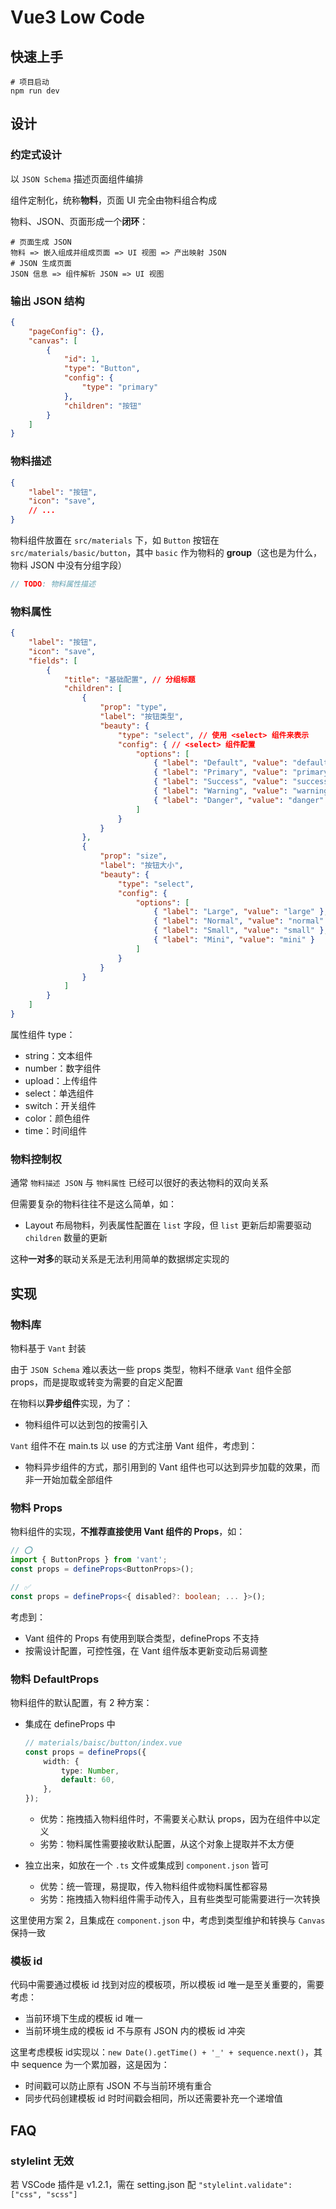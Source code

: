 # Vue3 Low Code

## 快速上手

```shell
# 项目启动
npm run dev
```

## 设计

### 约定式设计

以 `JSON Schema` 描述页面组件编排

组件定制化，统称**物料**，页面 UI 完全由物料组合构成

物料、JSON、页面形成一个**闭环**：

```shell
# 页面生成 JSON
物料 => 嵌入组成并组成页面 => UI 视图 => 产出映射 JSON
# JSON 生成页面
JSON 信息 => 组件解析 JSON => UI 视图 
```

### 输出 JSON 结构

```json
{
    "pageConfig": {},
    "canvas": [
        {
            "id": 1,
            "type": "Button",
            "config": {
                "type": "primary"
            },
            "children": "按钮"
        }
    ]
}
```

### 物料描述

```json
{
    "label": "按钮",
    "icon": "save",
    // ...
}
```

物料组件放置在 `src/materials` 下，如 `Button` 按钮在 `src/materials/basic/button`，其中 `basic` 作为物料的 **group**（这也是为什么，物料 JSON 中没有分组字段）

```ts
// TODO: 物料属性描述
```

### 物料属性

```json
{
    "label": "按钮",
    "icon": "save",
    "fields": [
        {
            "title": "基础配置", // 分组标题
            "children": [
                {
                    "prop": "type",
                    "label": "按钮类型",
                    "beauty": {
                        "type": "select", // 使用 <select> 组件来表示
                        "config": { // <select> 组件配置
                            "options": [
                                { "label": "Default", "value": "default" },
                                { "label": "Primary", "value": "primary" },
                                { "label": "Success", "value": "success" },
                                { "label": "Warning", "value": "warning" },
                                { "label": "Danger", "value": "danger" }
                            ]
                        }
                    }
                },
                {
                    "prop": "size",
                    "label": "按钮大小",
                    "beauty": {
                        "type": "select",
                        "config": {
                            "options": [
                                { "label": "Large", "value": "large" },
                                { "label": "Normal", "value": "normal" },
                                { "label": "Small", "value": "small" },
                                { "label": "Mini", "value": "mini" }
                            ]
                        }
                    }
                }
            ]
        }
    ]
}
```

属性组件 type：

- string：文本组件
- number：数字组件
- upload：上传组件
- select：单选组件
- switch：开关组件
- color：颜色组件
- time：时间组件

### 物料控制权

通常 `物料描述 JSON` 与 `物料属性` 已经可以很好的表达物料的双向关系

但需要复杂的物料往往不是这么简单，如：

- Layout 布局物料，列表属性配置在 `list` 字段，但 `list` 更新后却需要驱动 `children` 数量的更新

这种**一对多**的联动关系是无法利用简单的数据绑定实现的

## 实现

### 物料库

物料基于 `Vant` 封装

由于 `JSON Schema` 难以表达一些 props 类型，物料不继承 `Vant` 组件全部 props，而是提取或转变为需要的自定义配置

在物料以**异步组件**实现，为了：

- 物料组件可以达到包的按需引入

`Vant` 组件不在 main.ts 以 use 的方式注册 Vant 组件，考虑到：

- 物料异步组件的方式，那引用到的 Vant 组件也可以达到异步加载的效果，而非一开始加载全部组件

### 物料 Props

物料组件的实现，**不推荐直接使用 Vant 组件的 Props**，如：

```ts
// ⭕
import { ButtonProps } from 'vant';
const props = defineProps<ButtonProps>();

// ✅
const props = defineProps<{ disabled?: boolean; ... }>();
```

考虑到：

- Vant 组件的 Props 有使用到联合类型，defineProps 不支持
- 按需设计配置，可控性强，在 Vant 组件版本更新变动后易调整

### 物料 DefaultProps

物料组件的默认配置，有 2 种方案：

- 集成在 defineProps 中

  ```ts
  // materials/baisc/button/index.vue
  const props = defineProps({
      width: {
          type: Number,
          default: 60,
      },
  });
  ```

  - 优势：拖拽插入物料组件时，不需要关心默认 props，因为在组件中以定义
  - 劣势：物料属性需要接收默认配置，从这个对象上提取并不太方便

- 独立出来，如放在一个 `.ts` 文件或集成到 `component.json` 皆可

  - 优势：统一管理，易提取，传入物料组件或物料属性都容易
  - 劣势：拖拽插入物料组件需手动传入，且有些类型可能需要进行一次转换

这里使用方案 2，且集成在 `component.json` 中，考虑到类型维护和转换与 `Canvas` 保持一致

### 模板 id

代码中需要通过模板 id 找到对应的模板项，所以模板 id 唯一是至关重要的，需要考虑：

- 当前环境下生成的模板 id 唯一
- 当前环境生成的模板 id 不与原有 JSON 内的模板 id 冲突

这里考虑模板 id实现以：`new Date().getTime() + '_' + sequence.next()`，其中 sequence 为一个累加器，这是因为：

- 时间戳可以防止原有 JSON 不与当前环境有重合
- 同步代码创建模板 id 时时间戳会相同，所以还需要补充一个递增值

## FAQ

### stylelint 无效

若 VSCode 插件是 v1.2.1，需在 setting.json 配 `"stylelint.validate": ["css", "scss"]`
